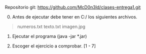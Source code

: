 Repositorio git:
https://github.com/McD0n3ld/clases-entrega1.git

0. Antes de ejecutar debe tener en C:/ los siguientes archivos.
> numeros.txt
> texto.txt
> imagen.jpg

1. Ejecutar el programa (java -jar *.jar)

2. Escoger el ejercicio a comprobar. [1 - 7]